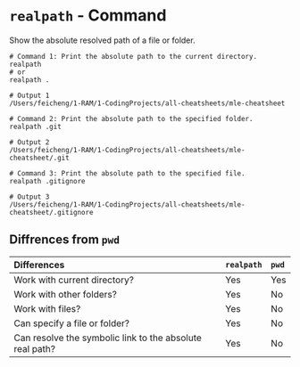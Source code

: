 # `realpath` - Command

Show the absolute resolved path of a file or folder.

```shell
# Command 1: Print the absolute path to the current directory.
realpath
# or
realpath .

# Output 1
/Users/feicheng/1-RAM/1-CodingProjects/all-cheatsheets/mle-cheatsheet

# Command 2: Print the absolute path to the specified folder.
realpath .git

# Output 2
/Users/feicheng/1-RAM/1-CodingProjects/all-cheatsheets/mle-cheatsheet/.git

# Command 3: Print the absolute path to the specified file.
realpath .gitignore

# Output 3
/Users/feicheng/1-RAM/1-CodingProjects/all-cheatsheets/mle-cheatsheet/.gitignore
```

## Diffrences from `pwd`

| Differences                                              | `realpath` | `pwd` |
| :------------------------------------------------------- | :--------- | :---- |
| Work with current directory?                             | Yes        | Yes   |
| Work with other folders?                                 | Yes        | No    |
| Work with files?                                         | Yes        | No    |
| Can specify a file or folder?                            | Yes        | No    |
| Can resolve the symbolic link to the absolute real path? | Yes        | No    |
